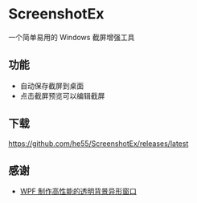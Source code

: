 # ScreenshotEx
一个简单易用的 Windows 截屏增强工具

## 功能
- 自动保存截屏到桌面
- 点击截屏预览可以编辑截屏

## 下载
https://github.com/he55/ScreenshotEx/releases/latest

## 感谢
- [WPF 制作高性能的透明背景异形窗口](https://blog.walterlv.com/post/wpf-transparent-window-without-allows-transparency.html)
